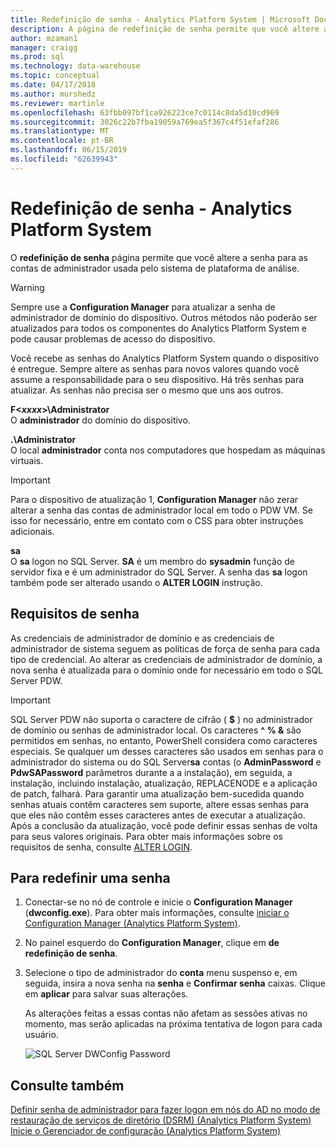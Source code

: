 ```yaml
---
title: Redefinição de senha - Analytics Platform System | Microsoft Docs
description: A página de redefinição de senha permite que você altere a senha para as contas de administrador usada pelo sistema de plataforma de análise.
author: mzaman1
manager: craigg
ms.prod: sql
ms.technology: data-warehouse
ms.topic: conceptual
ms.date: 04/17/2018
ms.author: murshedz
ms.reviewer: martinle
ms.openlocfilehash: 63fbb097bf1ca926223ce7c0114c8da5d10cd969
ms.sourcegitcommit: 3026c22b7fba19059a769ea5f367c4f51efaf286
ms.translationtype: MT
ms.contentlocale: pt-BR
ms.lasthandoff: 06/15/2019
ms.locfileid: "62639943"
---
```

# <a name="password-reset---analytics-platform-system"></a>Redefinição de senha - Analytics Platform System
O **redefinição de senha** página permite que você altere a senha para as contas de administrador usada pelo sistema de plataforma de análise.  
  
> [!WARNING]  
> Sempre use a **Configuration Manager** para atualizar a senha de administrador de domínio do dispositivo. Outros métodos não poderão ser atualizados para todos os componentes do Analytics Platform System e pode causar problemas de acesso do dispositivo.  
  
Você recebe as senhas do Analytics Platform System quando o dispositivo é entregue. Sempre altere as senhas para novos valores quando você assume a responsabilidade para o seu dispositivo. Há três senhas para atualizar. As senhas não precisa ser o mesmo que uns aos outros.  
  
**F<*xxxx*>\Administrator**  
O **administrador** do domínio do dispositivo.  
  
**.\Administrator**  
O local **administrador** conta nos computadores que hospedam as máquinas virtuais.  
  
> [!IMPORTANT]  
> Para o dispositivo de atualização 1, **Configuration Manager** não zerar alterar a senha das contas de administrador local em todo o PDW VM. Se isso for necessário, entre em contato com o CSS para obter instruções adicionais.  
  
**sa**  
O **sa** logon no SQL Server. **SA** é um membro do **sysadmin** função de servidor fixa e é um administrador do SQL Server. A senha das **sa** logon também pode ser alterado usando o **ALTER LOGIN** instrução.  
  
## <a name="password-requirements"></a>Requisitos de senha  
As credenciais de administrador de domínio e as credenciais de administrador de sistema seguem as políticas de força de senha para cada tipo de credencial. Ao alterar as credenciais de administrador de domínio, a nova senha é atualizada para o domínio onde for necessário em todo o SQL Server PDW.  
  
> [!IMPORTANT]  
> SQL Server PDW não suporta o caractere de cifrão ( **$** ) no administrador de domínio ou senhas de administrador local. Os caracteres **^ % &** são permitidos em senhas, no entanto, PowerShell considera como caracteres especiais. Se qualquer um desses caracteres são usados em senhas para o administrador do sistema ou do SQL Server**sa** contas (o **AdminPassword** e **PdwSAPassword** parâmetros durante a a instalação), em seguida, a instalação, incluindo instalação, atualização, REPLACENODE e a aplicação de patch, falhará. Para garantir uma atualização bem-sucedida quando senhas atuais contêm caracteres sem suporte, altere essas senhas para que eles não contêm esses caracteres antes de executar a atualização. Após a conclusão da atualização, você pode definir essas senhas de volta para seus valores originais. Para obter mais informações sobre os requisitos de senha, consulte [ALTER LOGIN](../t-sql/statements/alter-login-transact-sql.md).  
  
## <a name="to-reset-a-password"></a>Para redefinir uma senha  
  
1.  Conectar-se no nó de controle e inicie o **Configuration Manager** (**dwconfig.exe**). Para obter mais informações, consulte [iniciar o Configuration Manager &#40;Analytics Platform System&#41;](launch-the-configuration-manager.md).  
  
2.  No painel esquerdo do **Configuration Manager**, clique em **de redefinição de senha**.  
  
3.  Selecione o tipo de administrador do **conta** menu suspenso e, em seguida, insira a nova senha na **senha** e **Confirmar senha** caixas. Clique em **aplicar** para salvar suas alterações.  
  
    As alterações feitas a essas contas não afetam as sessões ativas no momento, mas serão aplicadas na próxima tentativa de logon para cada usuário.  
  
    ![SQL Server DWConfig Password](./media/password-reset/SQL_Server_PDW_DWConfig_TopPW.png "SQL_Server_PDW_DWConfig_TopPW")  
  
## <a name="see-also"></a>Consulte também  
[Definir senha de administrador para fazer logon em nós do AD no modo de restauração de serviços de diretório &#40;DSRM&#41; &#40;Analytics Platform System&#41;](set-admin-password-for-logging-on-to-ad-nodes-in-directory-services-restore-mode.md)  
[Inicie o Gerenciador de configuração &#40;Analytics Platform System&#41;](launch-the-configuration-manager.md)  
  
